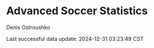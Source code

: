 # Advanced Soccer Statistics
Denis Ostroushko

<!-- gfm -->

Last successful data update: 2024-12-31 03:23:49 CST
